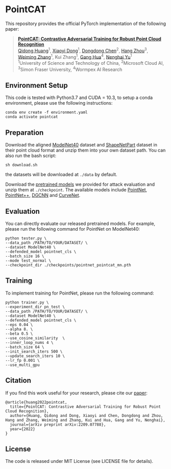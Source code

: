 # PointCAT
This repository provides the official PyTorch implementation of the following paper: 
> [**PointCAT: Contrastive Adversarial Training for Robust Point Cloud Recognition**](https://arxiv.org/abs/2209.07788) <br>
> [Qidong Huang](https://shikiw.github.io/)<sup>1</sup>, 
> [Xiaoyi Dong](https://scholar.google.com/citations?user=FscToE0AAAAJ&hl=en)<sup>1</sup>, 
> [Dongdong Chen](https://www.dongdongchen.bid/)<sup>2</sup>, 
> [Hang Zhou](http://www.sfu.ca/~hza162/)<sup>3</sup>, 
> [Weiming Zhang](http://staff.ustc.edu.cn/~zhangwm/index.html)<sup>1</sup>, 
> Kui Zhang<sup>1</sup>, 
> [Gang Hua](https://www.ganghua.org/)<sup>4</sup>, 
> [Nenghai Yu](https://scholar.google.com/citations?user=7620QAMAAAAJ&hl=en)<sup>1</sup> <br>
> <sup>1</sup>University of Science and Technology of China, <sup>2</sup>Microsoft Cloud AI, <sup>3</sup>Simon Fraser University, <sup>4</sup>Wormpex AI Research <br>
>

## Environment Setup
This code is tested with Python3.7 and CUDA = 10.3, to setup a conda environment, please use the following instructions:
```
conda env create -f environment.yaml
conda activate pointcat
```

## Preparation
Download the aligned [ModelNet40](https://shapenet.cs.stanford.edu/media/modelnet40_normal_resampled.zip) dataset and [ShapeNetPart](https://shapenet.cs.stanford.edu/ericyi/shapenetcore_partanno_segmentation_benchmark_v0.zip) dataset in their point cloud format and unzip them into your own dataset path.
You can also run the bash script:
```
sh download.sh
```
the datasets will be downloaded at ```./data``` by default.

Download the [pretrained models](https://drive.google.com/drive/folders/14xgqEjBmTkQK7wnz2kCIz9LaHNPGN1Pk?usp=sharing) we provided for attack evaluation and unzip them at ```./checkpoint```. The available models include 
[PointNet](https://github.com/charlesq34/pointnet), 
[PointNet++](https://github.com/charlesq34/pointnet2), 
[DGCNN](https://github.com/WangYueFt/dgcnn) and 
[CurveNet](https://github.com/tiangexiang/CurveNet).

## Evaluation
You can directly evaluate our released pretrained models. For example, please run the following command for PointNet on ModelNet40:
```
python tester.py \
--data_path /PATH/TO/YOUR/DATASET/ \
--dataset ModelNet40 \
--defended_model pointnet_cls \
--batch_size 16 \
--mode test_normal \
--checkpoint_dir ./checkpoints/pointnet_pointcat_mn.pth
```

## Training
To implement training for PointNet, please run the following command:
```
python trainer.py \
--experiment_dir pn_test \
--data_path /PATH/TO/YOUR/DATASET/ \
--dataset ModelNet40 \
--defended_model pointnet_cls \
--eps 0.04 \
--alpha 8. \
--beta 0.5 \
--use_cosine_similarity  \
--inner_loop_nums 4 \
--batch_size 64 \
--init_search_iters 500 \
--update_search_iters 10 \
--lr_fp 0.001 \
--use_multi_gpu
```

## Citation
If you find this work useful for your research, please cite our [paper](https://arxiv.org/abs/2209.07788):
```
@article{huang2022pointcat,
  title={PointCAT: Contrastive Adversarial Training for Robust Point Cloud Recognition},
  author={Huang, Qidong and Dong, Xiaoyi and Chen, Dongdong and Zhou, Hang and Zhang, Weiming and Zhang, Kui and Hua, Gang and Yu, Nenghai},
  journal={arXiv preprint arXiv:2209.07788},
  year={2022}
}
```

## License
The code is released under MIT License (see LICENSE file for details).
